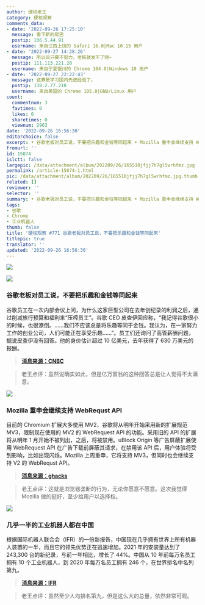 ```yaml
---
author: 硬核老王
category: 硬核观察
comments_data:
- date: '2022-09-26 17:25:10'
  message: 看下新的尾巴
  postip: 106.5.44.91
  username: 来自江西上饶的 Safari 16.0|Mac 10.15 用户
- date: '2022-09-27 14:28:26'
  message: 所以说只要不努力，老板就发不了财~
  postip: 111.113.221.20
  username: 来自宁夏银川的 Chrome 104.0|Windows 10 用户
- date: '2022-09-27 22:22:43'
  message: 这算是学习国内先进经验了。
  postip: 138.2.77.210
  username: 来自美国的 Chrome 105.0|GNU/Linux 用户
count:
  commentnum: 3
  favtimes: 0
  likes: 0
  sharetimes: 0
  viewnum: 2963
date: '2022-09-26 16:56:30'
editorchoice: false
excerpt: • 谷歌老板对员工说，不要把乐趣和金钱等同起来 • Mozilla 重申会继续支持 WebRequst API • 几乎一半的工业机器人都在中国
fromurl: ''
id: 15074
islctt: false
largepic: /data/attachment/album/202209/26/165510jfjj7h7gl5wrhfmz.jpg
permalink: /article-15074-1.html
pic: /data/attachment/album/202209/26/165510jfjj7h7gl5wrhfmz.jpg.thumb.jpg
related: []
reviewer: ''
selector: ''
summary: • 谷歌老板对员工说，不要把乐趣和金钱等同起来 • Mozilla 重申会继续支持 WebRequst API • 几乎一半的工业机器人都在中国
tags:
- 谷歌
- Chrome
- 工业机器人
thumb: false
title: '硬核观察 #771 谷歌老板对员工说，不要把乐趣和金钱等同起来'
titlepic: true
translator: ''
updated: '2022-09-26 16:56:30'
---
```


![](/data/attachment/album/202209/26/165510jfjj7h7gl5wrhfmz.jpg)


![](/data/attachment/album/202209/26/165532qo5b5mmbb1hmbm5o.jpg)


### 谷歌老板对员工说，不要把乐趣和金钱等同起来


谷歌员工在一次内部会议上问，为什么这家巨型公司在去年创纪录的利润之后，通过削减旅行预算和福利来“压榨员工”。谷歌 CEO 皮查伊回应称，“我记得谷歌很小的时候，也很潦倒。……我们不应该总是将乐趣等同于金钱。我认为，在一家努力工作的创业公司，人们可能正在享受乐趣……”。员工们还询问了高管薪酬问题，据说皮查伊没有回答。他的身价估计超过 10 亿美元，去年获得了 630 万美元的报酬。



> 
> **[消息来源：CNBC](https://www.cnbc.com/2022/09/23/google-ceo-pichai-fields-questions-on-cost-cuts-at-all-hands-meeting-.html)**
> 
> 
> 



> 
> 老王点评：虽然说确实如此，但是亿万富翁的这种回答总是让人觉得不太满意。
> 
> 
> 


![](/data/attachment/album/202209/26/165552bj9oms7z9m799rmo.jpg)


### Mozilla 重申会继续支持 WebRequst API


目前的 Chromium 扩展大多使用 MV2，谷歌将从明年开始采用新的扩展规范 MV3，限制现在使用的 MV2 的 WebRequest API 的功能。采用旧的 API 的扩展将从明年 1 月开始不被列出，之后，将被禁用。uBlock Origin 等广告屏蔽扩展使用 WebRequest API 在广告下载前屏蔽其请求，在禁用该 API 后，用户体验将受到影响，比如出现闪烁。Mozilla 上周重申，它将支持 MV3，但同时也会继续支持 V2 的 WebRequst API。



> 
> **[消息来源：ghacks](https://www.ghacks.net/2022/09/24/mozilla-reaffirms-that-firefox-will-continue-to-support-current-content-blockers/)**
> 
> 
> 



> 
> 老王点评：这就是浏览器垄断的行为，无论你愿意不愿意。这次我觉得 Mozilla 做的挺好，至少给用户以选择权。
> 
> 
> 


![](/data/attachment/album/202209/26/165609kjqv9iiqa2ibqvnq.jpg)


### 几乎一半的工业机器人都在中国


根据国际机器人联合会（IFR）的一份新报告，中国现在几乎拥有世界上所有机器人装置的一半，而且它的领先优势正在迅速增加。2021 年的安装量达到了 243,300 台的新纪录，与前一年相比，增长了 44%。中国从 10 年前每万名员工拥有 10 个工业机器人，到 2020 年每万名员工拥有 246 个，在世界排名中名列第九。



> 
> **[消息来源：IFR](https://ifr.org/ifr-press-releases/news/china-robot-installations-grew-by-44-percent)**
> 
> 
> 



> 
> 老王点评：虽然至少人均排名第九，但是这么大的总量，依然非常可观。
> 
> 
>